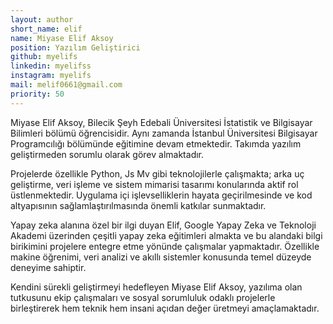 ```yaml
---
layout: author
short_name: elif
name: Miyase Elif Aksoy
position: Yazılım Geliştirici
github: myelifs
linkedin: myelifss
instagram: myelifs
mail: melif0661@gmail.com
priority: 50
---
```


Miyase Elif Aksoy, Bilecik Şeyh Edebali Üniversitesi İstatistik ve Bilgisayar Bilimleri bölümü öğrencisidir. Aynı zamanda İstanbul Üniversitesi Bilgisayar Programcılığı bölümünde eğitimine devam etmektedir. Takımda yazılım geliştirmeden sorumlu olarak görev almaktadır.

Projelerde özellikle Python, Js Mv  gibi teknolojilerle çalışmakta; arka uç geliştirme, veri işleme ve sistem mimarisi tasarımı konularında aktif rol üstlenmektedir. Uygulama içi işlevselliklerin hayata geçirilmesinde ve kod altyapısının sağlamlaştırılmasında önemli katkılar sunmaktadır.

Yapay zeka alanına özel bir ilgi duyan Elif, Google Yapay Zeka ve Teknoloji Akademi üzerinden çeşitli yapay zeka eğitimleri almakta ve bu alandaki bilgi birikimini projelere entegre etme yönünde çalışmalar yapmaktadır. Özellikle makine öğrenimi, veri analizi ve akıllı sistemler konusunda temel düzeyde deneyime sahiptir.

Kendini sürekli geliştirmeyi hedefleyen Miyase Elif Aksoy, yazılıma olan tutkusunu ekip çalışmaları ve sosyal sorumluluk odaklı projelerle birleştirerek hem teknik hem insani açıdan değer üretmeyi amaçlamaktadır.


